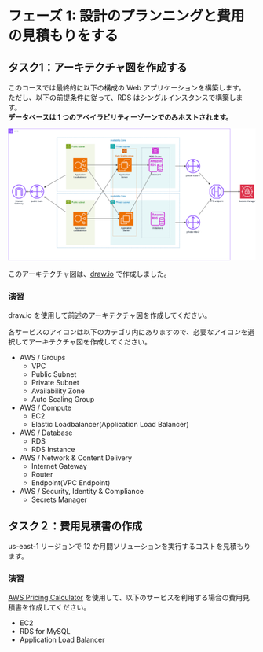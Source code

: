 # フェーズ 1: 設計のプランニングと費用の見積もりをする
## タスク1：アーキテクチャ図を作成する
このコースでは最終的に以下の構成の Web アプリケーションを構築します。  
ただし、以下の前提条件に従って、RDS はシングルインスタンスで構築します。  
__データベースは 1 つのアベイラビリティーゾーンでのみホストされます。__

![](./web1.drawio.svg)

このアーキテクチャ図は、[draw.io](https://app.diagrams.net/) で作成しました。

### 演習
draw.io を使用して前述のアーキテクチャ図を作成してください。

各サービスのアイコンは以下のカテゴリ内にありますので、必要なアイコンを選択してアーキテクチャ図を作成してください。

- AWS / Groups
    - VPC
    - Public Subnet
    - Private Subnet
    - Availability Zone
    - Auto Scaling Group
- AWS / Compute
    - EC2
    - Elastic Loadbalancer(Application Load Balancer)
- AWS / Database
    - RDS
    - RDS Instance
- AWS / Network & Content Delivery
    - Internet Gateway
    - Router
    - Endpoint(VPC Endpoint)
- AWS / Security, Identity & Compliance
    - Secrets Manager

## タスク２：費用見積書の作成
us-east-1 リージョンで 12 か月間ソリューションを実行するコストを見積もります。

### 演習
[AWS Pricing Calculator](https://calculator.aws/#/) を使用して、以下のサービスを利用する場合の費用見積書を作成してください。
- EC2
- RDS for MySQL
- Application Load Balancer
